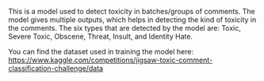 This is a model used to detect toxicity in batches/groups of comments. 
The model gives multiple outputs, which helps in detecting the kind of toxicity in the comments.
The six types that are detected by the model are: Toxic, Severe Toxic, Obscene, Threat, Insult, and Identity Hate.

You can find the dataset used in training the model here: https://www.kaggle.com/competitions/jigsaw-toxic-comment-classification-challenge/data
